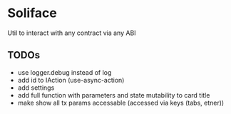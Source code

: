 # Soliface

Util to interact with any contract via any ABI

## TODOs
* use logger.debug instead of log
* add id to IAction (use-async-action)
* add settings
* add full function with parameters and state mutability to card title
* make show all tx params accessable (accessed via keys (tabs, etner)) 
